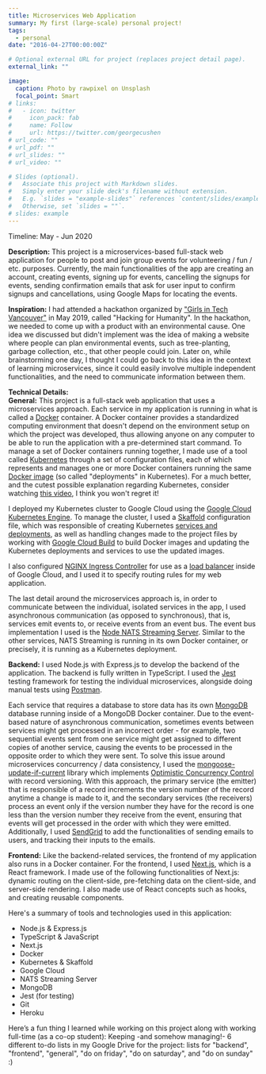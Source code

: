 ```yaml
---
title: Microservices Web Application
summary: My first (large-scale) personal project!
tags:
  - personal
date: "2016-04-27T00:00:00Z"

# Optional external URL for project (replaces project detail page).
external_link: ""

image:
  caption: Photo by rawpixel on Unsplash
  focal_point: Smart
# links:
#   - icon: twitter
#     icon_pack: fab
#     name: Follow
#     url: https://twitter.com/georgecushen
# url_code: ""
# url_pdf: ""
# url_slides: ""
# url_video: ""

# Slides (optional).
#   Associate this project with Markdown slides.
#   Simply enter your slide deck's filename without extension.
#   E.g. `slides = "example-slides"` references `content/slides/example-slides.md`.
#   Otherwise, set `slides = ""`.
# slides: example
---
```


Timeline: May - Jun 2020

**Description:** This project is a microservices-based full-stack web application for people to post and join group events for volunteering / fun / etc. purposes. Currently, the main functionalities of the app are creating an account, creating events, signing up for events, cancelling the signups for events, sending confirmation emails that ask for user input to confirm signups and cancellations, using Google Maps for locating the events.

**Inspiration:** I had attended a hackathon organized by ["Girls in Tech Vancouver"](https://vancouver.girlsintech.org/) in May 2019, called "Hacking for Humanity". In the hackathon, we needed to come up with a product with an environmental cause. One idea we discussed but didn't implement was the idea of making a website where people can plan environmental events, such as tree-planting, garbage collection, etc., that other people could join. Later on, while brainstorming one day, I thought I could go back to this idea in the context of learning microservices, since it could easily involve multiple independent functionalities, and the need to communicate information between them.

**Technical Details:**  
**General:** This project is a full-stack web application that uses a microservices approach.
Each service in my application is running in what is called a [Docker](https://www.docker.com/) container. A Docker container provides a standardized computing environment that doesn't depend on the environment setup on which the project was developed, thus allowing anyone on any computer to be able to run the application with a pre-determined start command. To manage a set of Docker containers running together, I made use of a tool called [Kubernetes](https://kubernetes.io/) through a set of configuration files, each of which represents and manages one or more Docker containers running the same [Docker image](https://phoenixnap.com/kb/docker-image-vs-container#:~:text=Images%20can%20exist%20without%20containers,of%20running%20a%20Docker%20container.) (so called "deployments" in Kubernetes). For a much better, and the cutest possible explanation regarding Kubernetes, consider watching [this video](https://www.youtube.com/watch?v=4ht22ReBjno), I think you won't regret it!

I deployed my Kubernetes cluster to Google Cloud using the [Google Cloud Kubernetes Engine](https://cloud.google.com/kubernetes-engine). To manage the cluster, I used a [Skaffold](https://cloud.google.com/blog/products/application-development/kubernetes-development-simplified-skaffold-is-now-ga) configuration file, which was responsible of creating Kubernetes [services and deployments](https://matthewpalmer.net/kubernetes-app-developer/articles/service-kubernetes-example-tutorial.html#:~:text=What's%20the%20difference%20between%20a,running%20in%20the%20Kubernetes%20cluster.), as well as handling changes made to the project files by working with [Google Cloud Build](https://cloud.google.com/cloud-build/docs) to build Docker images and updating the Kubernetes deployments and services to use the updated images.

I also configured [NGINX Ingress Controller](https://kubernetes.github.io/ingress-nginx/) for use as a [load balancer](https://www.nginx.com/resources/glossary/load-balancing/) inside of Google Cloud, and I used it to specify routing rules for my web application.

The last detail around the microservices approach is, in order to communicate between the individual, isolated services in the app, I used asynchronous communication (as opposed to synchronous), that is, services emit events to, or receive events from an event bus. The event bus implementation I used is the [Node NATS Streaming Server](https://docs.nats.io/nats-streaming-concepts/intro). Similar to the other services, NATS Streaming is running in its own Docker container, or precisely, it is running as a Kubernetes deployment.

**Backend:** I used Node.js with Express.js to develop the backend of the application. The backend is fully written in TypeScript. I used the [Jest](https://jestjs.io/) testing framework for testing the individual microservices, alongside doing manual tests using [Postman](https://www.postman.com/).

Each service that requires a database to store data has its own [MongoDB](https://www.mongodb.com/) database running inside of a MongoDB Docker container.
Due to the event-based nature of asynchronous communication, sometimes events between services might get processed in an incorrect order - for example, two sequential events sent from one service might get assigned to different copies of another service, causing the events to be processed in the opposite order to which they were sent. To solve this issue around microservices concurrency / data consistency, I used the [mongoose-update-if-current](https://www.npmjs.com/package/mongoose-update-if-current) library which implements [Optimistic Concurrency Control](https://en.wikipedia.org/wiki/Optimistic_concurrency_control) with record versioning. With this approach, the primary service (the emitter) that is responsible of a record increments the version number of the record anytime a change is made to it, and the secondary services (the receivers) process an event only if the version number they have for the record is one less than the version number they receive from the event, ensuring that events will get processed in the order with which they were emitted.  
Additionally, I used [SendGrid](https://sendgrid.com/) to add the functionalities of sending emails to users, and tracking their inputs to the emails.

**Frontend:** Like the backend-related services, the frontend of my application also runs in a Docker container. For the frontend, I used [Next.js](https://nextjs.org/), which is a React framework. I made use of the following functionalities of Next.js: dynamic routing on the client-side, pre-fetching data on the client-side, and server-side rendering. I also made use of React concepts such as hooks, and creating reusable components.

Here's a summary of tools and technologies used in this application:

- Node.js & Express.js
- TypeScript & JavaScript
- Next.js
- Docker
- Kubernetes & Skaffold
- Google Cloud
- NATS Streaming Server
- MongoDB
- Jest (for testing)
- Git
- Heroku

Here’s a fun thing I learned while working on this project along with working full-time (as a co-op student): Keeping -and somehow managing!- 6 different to-do lists in my Google Drive for the project: lists for "backend", "frontend", "general", "do on friday", "do on saturday", and "do on sunday" :)
